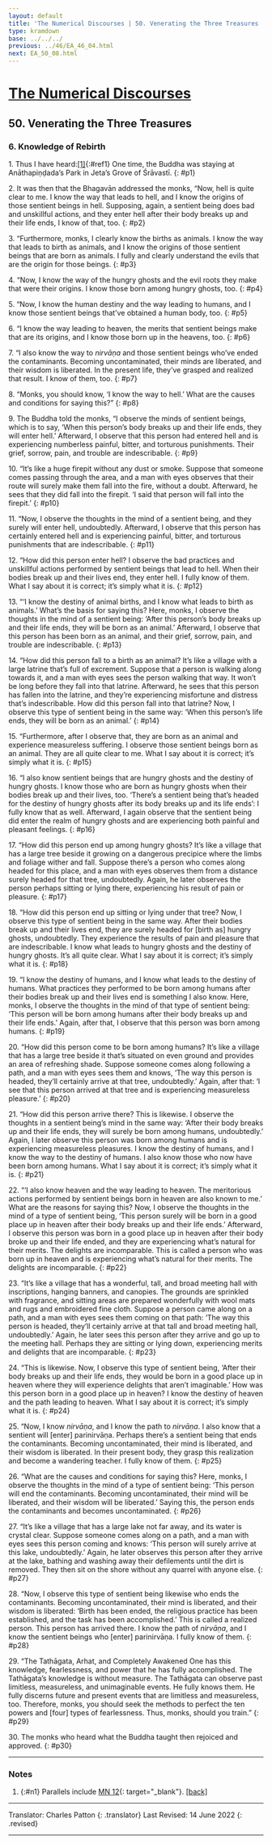 ```yaml
---
layout: default
title: 'The Numerical Discourses | 50. Venerating the Three Treasures | 6. Knowledge of Rebirth'
type: kramdown
base: ../../../
previous: ../46/EA_46_04.html
next: EA_50_08.html
---
```


# [The Numerical Discourses](../index.html)
## 50. Venerating the Three Treasures
### 6. Knowledge of Rebirth

1\. Thus I have heard:[\[1\]](#n1){:#ref1} One time, the Buddha was staying at Anāthapiṇḍada’s Park in Jeta’s Grove of Śrāvastī.
{: #p1}

2\. It was then that the Bhagavān addressed the monks, “Now, hell is quite clear to me. I know the way that leads to hell, and I know the origins of those sentient beings in hell. Supposing, again, a sentient being does bad and unskillful actions, and they enter hell after their body breaks up and their life ends, I know of that, too.
{: #p2}

3\. “Furthermore, monks, I clearly know the births as animals. I know the way that leads to birth as animals, and I know the origins of those sentient beings that are born as animals. I fully and clearly understand the evils that are the origin for those beings.
{: #p3}

4\. “Now, I know the way of the hungry ghosts and the evil roots they make that were their origins. I know those born among hungry ghosts, too.
{: #p4}

5\. “Now, I know the human destiny and the way leading to humans, and I know those sentient beings that’ve obtained a human body, too.
{: #p5}

6\. “I know the way leading to heaven, the merits that sentient beings make that are its origins, and I know those born up in the heavens, too.
{: #p6}

7\. “I also know the way to <em>nirvāṇa</em> and those sentient beings who’ve ended the contaminants. Becoming uncontaminated, their minds are liberated, and their wisdom is liberated. In the present life, they’ve grasped and realized that result. I know of them, too.
{: #p7}

8\. “Monks, you should know, ‘I know the way to hell.’ What are the causes and conditions for saying this?”
{: #p8}

9\. The Buddha told the monks, “I observe the minds of sentient beings, which is to say, ‘When this person’s body breaks up and their life ends, they will enter hell.’ Afterward, I observe that this person had entered hell and is experiencing numberless painful, bitter, and torturous punishments. Their grief, sorrow, pain, and trouble are indescribable.
{: #p9}

10\. “It’s like a huge firepit without any dust or smoke. Suppose that someone comes passing through the area, and a man with eyes observes that their route will surely make them fall into the fire, without a doubt. Afterward, he sees that they did fall into the firepit. ‘I said that person will fall into the firepit.’
{: #p10}

11\. “Now, I observe the thoughts in the mind of a sentient being, and they surely will enter hell, undoubtedly. Afterward, I observe that this person has certainly entered hell and is experiencing painful, bitter, and torturous punishments that are indescribable.
{: #p11}

12\. “How did this person enter hell? I observe the bad practices and unskillful actions performed by sentient beings that lead to hell. When their bodies break up and their lives end, they enter hell. I fully know of them. What I say about it is correct; it’s simply what it is.
{: #p12}

13\. “‘I know the destiny of animal births, and I know what leads to birth as animals.’ What’s the basis for saying this? Here, monks, I observe the thoughts in the mind of a sentient being: ‘After this person’s body breaks up and their life ends, they will be born as an animal.’ Afterward, I observe that this person has been born as an animal, and their grief, sorrow, pain, and trouble are indescribable.
{: #p13}

14\. “How did this person fall to a birth as an animal? It’s like a village with a large latrine that’s full of excrement. Suppose that a person is walking along towards it, and a man with eyes sees the person walking that way. It won’t be long before they fall into that latrine. Afterward, he sees that this person has fallen into the latrine, and they’re experiencing misfortune and distress that’s indescribable. How did this person fall into that latrine? Now, I observe this type of sentient being in the same way: ‘When this person’s life ends, they will be born as an animal.’
{: #p14}

15\. “Furthermore, after I observe that, they are born as an animal and experience measureless suffering. I observe those sentient beings born as an animal. They are all quite clear to me. What I say about it is correct; it’s simply what it is.
{: #p15}

16\. “I also know sentient beings that are hungry ghosts and the destiny of hungry ghosts. I know those who are born as hungry ghosts when their bodies break up and their lives, too. ‘There’s a sentient being that’s headed for the destiny of hungry ghosts after its body breaks up and its life ends’: I fully know that as well. Afterward, I again observe that the sentient being did enter the realm of hungry ghosts and are experiencing both painful and pleasant feelings.
{: #p16}

17\. “How did this person end up among hungry ghosts? It’s like a village that has a large tree beside it growing on a dangerous precipice where the limbs and foliage wither and fall. Suppose there’s a person who comes along headed for this place, and a man with eyes observes them from a distance surely headed for that tree, undoubtedly. Again, he later observes the person perhaps sitting or lying there, experiencing his result of pain or pleasure.
{: #p17}

18\. “How did this person end up sitting or lying under that tree? Now, I observe this type of sentient being in the same way. After their bodies break up and their lives end, they are surely headed for [birth as] hungry ghosts, undoubtedly. They experience the results of pain and pleasure that are indescribable. I know what leads to hungry ghosts and the destiny of hungry ghosts. It’s all quite clear. What I say about it is correct; it’s simply what it is.
{: #p18}

19\. “I know the destiny of humans, and I know what leads to the destiny of humans. What practices they performed to be born among humans after their bodies break up and their lives end is something I also know. Here, monks, I observe the thoughts in the mind of that type of sentient being: ‘This person will be born among humans after their body breaks up and their life ends.’ Again, after that, I observe that this person was born among humans.
{: #p19}

20\. “How did this person come to be born among humans? It’s like a village that has a large tree beside it that’s situated on even ground and provides an area of refreshing shade. Suppose someone comes along following a path, and a man with eyes sees them and knows, ‘The way this person is headed, they’ll certainly arrive at that tree, undoubtedly.’ Again, after that: ‘I see that this person arrived at that tree and is experiencing measureless pleasure.’
{: #p20}

21\. “How did this person arrive there? This is likewise. I observe the thoughts in a sentient being’s mind in the same way: ‘After their body breaks up and their life ends, they will surely be born among humans, undoubtedly.’ Again, I later observe this person was born among humans and is experiencing measureless pleasures. I know the destiny of humans, and I know the way to the destiny of humans. I also know those who now have been born among humans. What I say about it is correct; it’s simply what it is.
{: #p21}

22\. “‘I also know heaven and the way leading to heaven. The meritorious actions performed by sentient beings born in heaven are also known to me.’ What are the reasons for saying this? Now, I observe the thoughts in the mind of a type of sentient being, ‘This person surely will be born in a good place up in heaven after their body breaks up and their life ends.’ Afterward, I observe this person was born in a good place up in heaven after their body broke up and their life ended, and they are experiencing what’s natural for their merits. The delights are incomparable. This is called a person who was born up in heaven and is experiencing what’s natural for their merits. The delights are incomparable.
{: #p22}

23\. “It’s like a village that has a wonderful, tall, and broad meeting hall with inscriptions, hanging banners, and canopies. The grounds are sprinkled with fragrance, and sitting areas are prepared wonderfully with wool mats and rugs and embroidered fine cloth. Suppose a person came along on a path, and a man with eyes sees them coming on that path: ‘The way this person is headed, they’ll certainly arrive at that tall and broad meeting hall, undoubtedly.’ Again, he later sees this person after they arrive and go up to the meeting hall. Perhaps they are sitting or lying down, experiencing merits and delights that are incomparable.
{: #p23}

24\. “This is likewise. Now, I observe this type of sentient being, ‘After their body breaks up and their life ends, they would be born in a good place up in heaven where they will experience delights that aren’t imaginable.’ How was this person born in a good place up in heaven? I know the destiny of heaven and the path leading to heaven. What I say about it is correct; it’s simply what it is.
{: #p24}

25\. “Now, I know <em>nirvāṇa</em>, and I know the path to <em>nirvāṇa</em>. I also know that a sentient will [enter] parinirvāṇa. Perhaps there’s a sentient being that ends the contaminants. Becoming uncontaminated, their mind is liberated, and their wisdom is liberated. In their present body, they grasp this realization and become a wandering teacher. I fully know of them.
{: #p25}

26\. “What are the causes and conditions for saying this? Here, monks, I observe the thoughts in the mind of a type of sentient being: ‘This person will end the contaminants. Becoming uncontaminated, their mind will be liberated, and their wisdom will be liberated.’ Saying this, the person ends the contaminants and becomes uncontaminated.
{: #p26}

27\. “It’s like a village that has a large lake not far away, and its water is crystal clear. Suppose someone comes along on a path, and a man with eyes sees this person coming and knows: ‘This person will surely arrive at this lake, undoubtedly.’ Again, he later observes this person after they arrive at the lake, bathing and washing away their defilements until the dirt is removed. They then sit on the shore without any quarrel with anyone else.
{: #p27}

28\. “Now, I observe this type of sentient being likewise who ends the contaminants. Becoming uncontaminated, their mind is liberated, and their wisdom is liberated: ‘Birth has been ended, the religious practice has been established, and the task has been accomplished.’ This is called a realized person. This person has arrived there. I know the path of <em>nirvāṇa</em>, and I know the sentient beings who [enter] parinirvāṇa. I fully know of them.
{: #p28}

29\. “The Tathāgata, Arhat, and Completely Awakened One has this knowledge, fearlessness, and power that he has fully accomplished. The Tathāgata’s knowledge is without measure. The Tathāgata can observe past limitless, measureless, and unimaginable events. He fully knows them. He fully discerns future and present events that are limitless and measureless, too. Therefore, monks, you should seek the methods to perfect the ten powers and [four] types of fearlessness. Thus, monks, should you train.”
{: #p29}

30\. The monks who heard what the Buddha taught then rejoiced and approved.
{: #p30}

---

### Notes

1. {:#n1} Parallels include [MN 12](https://suttacentral.net/mn12){: target="_blank"}. [\[back\]](#ref1)

---

Translator: Charles Patton
{: .translator}
Last Revised: 14 June 2022
{: .revised}

---